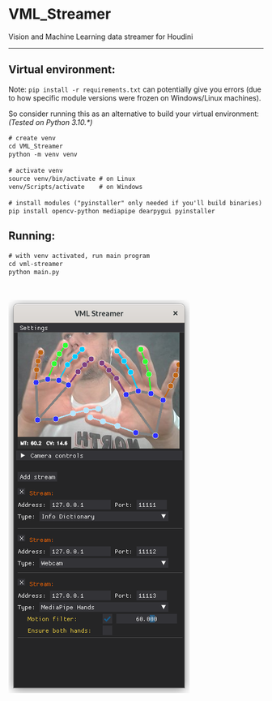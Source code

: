 <!-- Splash logo
![VML Streamer Splash](assets/images/vml_streamer_splash.png)
-->

# VML_Streamer
Vision and Machine Learning data streamer for Houdini

---

## Virtual environment:
Note: `pip install -r requirements.txt` can potentially give you errors 
(due to how specific module versions were frozen on Windows/Linux machines).

So consider running this as an alternative to build your virtual environment:  
*(Tested on Python 3.10.\*)*

	# create venv
	cd VML_Streamer
	python -m venv venv

	# activate venv
	source venv/bin/activate # on Linux
	venv/Scripts/activate    # on Windows
	
	# install modules ("pyinstaller" only needed if you'll build binaries)
	pip install opencv-python mediapipe dearpygui pyinstaller

## Running:

	# with venv activated, run main program	
	cd vml-streamer
	python main.py

<br/><br/>
![VML Streamer Screenshot](assets/images/vml_streamer.png)